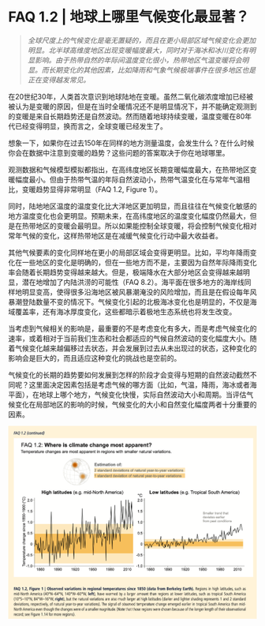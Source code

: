 # FAQ 1.2 | 地球上哪里气候变化最显著？

> *全球尺度上的气候变化是毫无置疑的，而且在更小局部区域气候变化会更加明显。北半球高维度地区出现变暖幅度最大，同时对于海冰和冰川变化有明显影响。由于热带自然的年际间温度变化很小，热带地区气温变暖将会明显。而长期变化的其他因素，比如降雨和气象气候极端事件在很多地区也是正在变得越发常见。*

在20世纪30年，人类首次意识到地球陆地在变暖。虽然二氧化碳浓度增加已经被被认为是变暖的原因，但是在当时全暖情况还不是明显情况下，并不能确定观测到的变暖是来自长期趋势还是自然波动。然而随着地球持续变暖，温度变暖在80年代已经变得明显，换而言之，全球变暖已经发生了。

想象一下，如果你在过去150年在同样的地方测量温度，会发生什么？在什么时候你会在数据中注意到变暖的趋势？这些问题的答案取决于你在地球哪里。

观测数据和气候模型模拟都指出，在高纬度地区长期变暖幅度最大，在热带地区变暖幅度最小。但由于热带气温的年际自然波动小，热带气温变化在与常年气温相比，变暖趋势显得非常明显（FAQ 1.2, Figure 1）。

同时，陆地地区温度的温度变化比大洋地区更加明显，而且往往在气候变化敏感的地方温度变化也会更明显。预期未来，在高纬度地区的温度变化幅度仍然最大，但是在热带地区的变暖会最明显。所以如果能控制全球变暖，将会控制气候变化相对常年气候的变化，这样热带地区是在减缓气候变化行动中最大收益者。

其他气候要素的变化同样地在更小的局部区域会变得更明显。比如，平均年降雨变化在一些地区的变化是明确的，但在一些地方而不是，主要因为自然年际降雨变化率会随着长期趋势变得越来越大。但是，极端降水在大部分地区会变得越来越明显，潜在地增加了内陆洪涝的可能性（FAQ 8.2）。海平面在很多地方的海岸线同样地明显变高，使得很多沿海地区被风暴潮淹没的风险增加，而且是在假设每年风暴潮登陆数量不变的情况下。气候变化引起的北极海冰变化也是明显的，不仅是海域覆盖率，还有海冰厚度变化，这些都暗示着极地生态系统也将发生改变。

当考虑到气候相关的影响是，最重要的不是考虑变化有多大，而是考虑气候变化的速率，或着相对于当前我们生态和社会都适应的气候自然波动的变化幅度大小。随着气候变化越来越偏移过去状态，并会发展到过去从未出现过的状态，这种变化的影响会是巨大的，而且适应这种变化的挑战也是空前的。

气候变化的长期的趋势要如何发展到怎样的阶段才会变得与短期的自然波动截然不同呢？这里面决定因素包括是考虑气候的哪方面（比如，气温，降雨，海冰或者海平面），在地球上哪个地方，气候变化快慢，实际自然波动大小和周期。当评估气候变化在局部地区的影响的时候，气候变化的大小和自然变化幅度两者十分重要的因素。

![](/static/ipcc/wg-1/FAQ1-2.png)